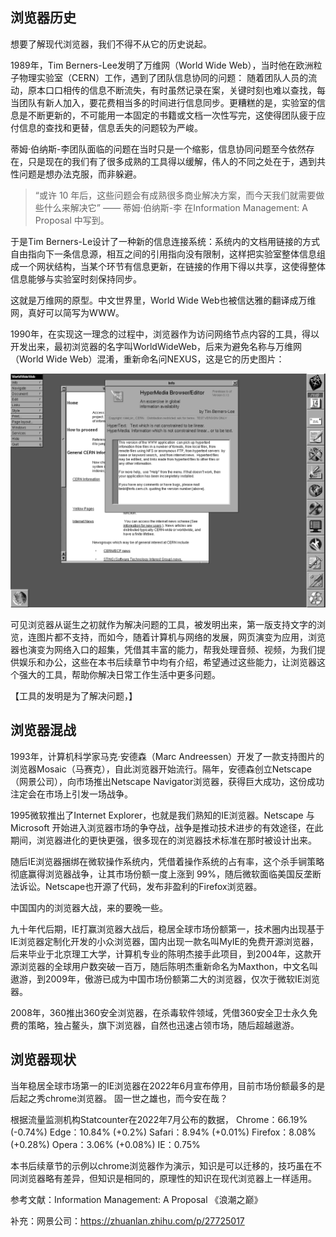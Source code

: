 ## 浏览器历史

想要了解现代浏览器，我们不得不从它的历史说起。

1989年，Tim Berners-Lee发明了万维网（World Wide Web），当时他在欧洲粒子物理实验室（CERN）工作，遇到了团队信息协同的问题：
随着团队人员的流动，原本口口相传的信息不断流失，有时虽然记录在案，关键时刻也难以查找，每当团队有新人加入，要花费相当多的时间进行信息同步。更糟糕的是，实验室的信息是不断更新的，不可能用一本固定的书籍或文档一次性写完，这使得团队疲于应付信息的查找和更替，信息丢失的问题较为严峻。

蒂姆·伯纳斯-李团队面临的问题在当时只是一个缩影，信息协同问题至今依然存在，只是现在的我们有了很多成熟的工具得以缓解，伟人的不同之处在于，遇到共性问题是想办法克服，而非躲避。

> “或许 10 年后，这些问题会有成熟很多商业解决方案，而今天我们就需要做些什么来解决它” —— 蒂姆·伯纳斯-李 在Information Management: A Proposal 中写到。

于是Tim Berners-Le设计了一种新的信息连接系统：系统内的文档用链接的方式自由指向下一条信息源，相互之间的引用指向没有限制，这样把实验室整体信息组成一个网状结构，当某个环节有信息更新，在链接的作用下得以共享，这使得整体信息能够与实验室时刻保持同步。

这就是万维网的原型。中文世界里，World Wide Web也被信达雅的翻译成万维网，真好可以简写为WWW。

1990年，在实现这一理念的过程中，浏览器作为访问网络节点内容的工具，得以开发出来，最初浏览器的名字叫WorldWideWeb，后来为避免名称与万维网（World Wide Web）混淆，重新命名问NEXUS，这是它的历史图片：

![WorldWideWeb](./image/part01/worldwideweb.png)

可见浏览器从诞生之初就作为解决问题的工具，被发明出来，第一版支持文字的浏览，连图片都不支持，而如今，随着计算机与网络的发展，网页演变为应用，浏览器也演变为网络入口的超集，凭借其丰富的能力，帮我处理音频、视频，为我们提供娱乐和办公，这些在本书后续章节中均有介绍，希望通过这些能力，让浏览器这个强大的工具，帮助你解决日常工作生活中更多问题。

【工具的发明是为了解决问题，】

## 浏览器混战

1993年，计算机科学家马克·安德森（Marc Andreessen）开发了一款支持图片的浏览器Mosaic（马赛克），自此浏览器开始流行。隔年，安德森创立Netscape（网景公司），向市场推出Netscape Navigator浏览器，获得巨大成功，这份成功注定会在市场上引发一场战争。

1995微软推出了Internet Explorer，也就是我们熟知的IE浏览器。Netscape 与 Microsoft 开始进入浏览器市场的争夺战，战争是推动技术进步的有效途径，在此期间，浏览器进化的更快更强，很多现在的浏览器技术标准在那时被设计出来。

随后IE浏览器捆绑在微软操作系统内，凭借着操作系统的占有率，这个杀手锏策略彻底赢得浏览器战争，让其市场份额一度上涨到 99%，随后微软面临美国反垄断法诉讼。Netscape也开源了代码，发布非盈利的Firefox浏览器。

中国国内的浏览器大战，来的要晚一些。

九十年代后期，IE打赢浏览器大战后，稳居全球市场份额第一，技术圈内出现基于IE浏览器定制化开发的小众浏览器，国内出现一款名叫MyIE的免费开源浏览器，后来毕业于北京理工大学，计算机专业的陈明杰接手此项目，到2004年，这款开源浏览器的全球用户数突破一百万，随后陈明杰重新命名为Maxthon，中文名叫遨游，到2009年，傲游已成为中国市场份额第二大的浏览器，仅次于微软IE浏览器。

2008年，360推出360安全浏览器，在杀毒软件领域，凭借360安全卫士永久免费的策略，独占鳌头，旗下浏览器，自然也迅速占领市场，随后超越遨游。


## 浏览器现状

当年稳居全球市场第一的IE浏览器在2022年6月宣布停用，目前市场份额最多的是后起之秀chrome浏览器。
固一世之雄也，而今安在哉？

根据流量监测机构Statcounter在2022年7月公布的数据，
Chrome：66.19% (-0.74%)
Edge：10.84% (+0.2%)
Safari：8.94% (+0.01%)
Firefox：8.08% (+0.28%)
Opera：3.06% (+0.08%)
IE：0.75% 

本书后续章节的示例以chrome浏览器作为演示，知识是可以迁移的，技巧虽在不同浏览器略有差异，但知识是相同的，原理性的知识在现代浏览器上一样适用。

参考文献：Information Management: A Proposal
《浪潮之巅》

补充：网景公司：https://zhuanlan.zhihu.com/p/27725017